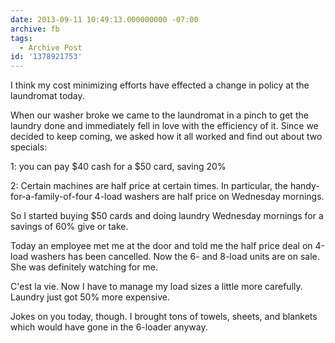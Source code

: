```yaml
---
date: 2013-09-11 10:49:13.000000000 -07:00
archive: fb
tags: 
  - Archive Post
id: '1378921753'
---
```


I think my cost minimizing efforts have effected a change in policy at the laundromat today.

When our washer broke we came to the laundromat in a pinch to get the laundry done and immediately fell in love with the efficiency of it. Since we decided to keep coming, we asked how it all worked and find out about two specials:

1: you can pay $40 cash for a $50 card, saving 20%

2: Certain machines are half price at certain times. In particular, the handy-for-a-family-of-four 4-load washers are half price on Wednesday mornings. 

So I started buying $50 cards and doing laundry Wednesday mornings for a savings of 60% give or take. 

Today an employee met me at the door and told me the half price deal on 4-load washers has been cancelled. Now the 6- and 8-load units are on sale. She was definitely watching for me. 

C'est la vie. Now I have to manage my load sizes a little more carefully. Laundry just got 50% more expensive. 

Jokes on you today, though. I brought tons of towels, sheets, and blankets which would have gone in the 6-loader anyway.
